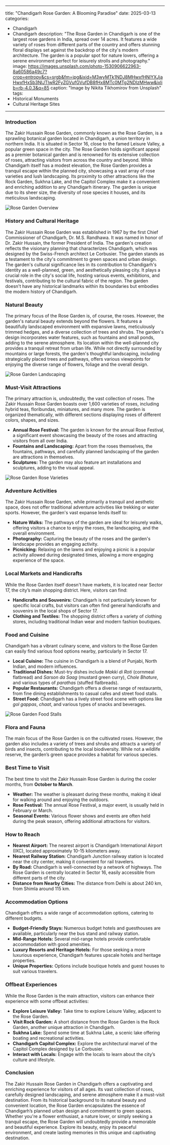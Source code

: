 
---
title: "Chandigarh Rose Garden: A Blooming Paradise"
date: 2025-03-13
categories:
  - Chandigarh
  - Chandigarh
description: "The Rose Garden in Chandigarh is one of the largest rose gardens in India, spread over 14 acres. It features a wide variety of roses from different parts of the country and offers stunning floral displays set against the backdrop of the city's modern architecture. The garden is a popular spot for nature lovers, offering a serene environment perfect for leisurely strolls and photography."
image: https://images.unsplash.com/photo-1530906622963-8a60586a49c7?crop=entropy&cs=srgb&fm=jpg&ixid=M3wyMTk1NDJ8MHwxfHNlYXJjaHwxfHxSb3NlJTIwR2FyZGVufGVufDB8fHx8MTc0MTg2NDIzMHww&ixlib=rb-4.0.3&q=85
caption: "Image by Nikita Tikhomirov from Unsplash"
tags: 
  - Historical Monuments
  - Cultural Heritage Sites
---


### **Introduction**

The Zakir Hussain Rose Garden, commonly known as the Rose Garden, is a sprawling botanical garden located in Chandigarh, a union territory in northern India. It is situated in Sector 16, close to the famed Leisure Valley, a popular green space in the city. The Rose Garden holds significant appeal as a premier botanical garden and is renowned for its extensive collection of roses, attracting visitors from across the country and beyond. While Chandigarh itself has a modest elevation, the Rose Garden provides a tranquil escape within the planned city, showcasing a vast array of rose varieties and lush landscaping. Its proximity to other attractions like the Rock Garden, Sukhna Lake, and the Capitol Complex make it a convenient and enriching addition to any Chandigarh itinerary. The garden is unique due to its sheer size, the diversity of rose species it houses, and its meticulous landscaping.

<img src="placeholder_rose_garden_overview.jpg" alt="Rose Garden Overview">

### **History and Cultural Heritage**

The Zakir Hussain Rose Garden was established in 1967 by the first Chief Commissioner of Chandigarh, Dr. M.S. Randhawa. It was named in honor of Dr. Zakir Hussain, the former President of India. The garden's creation reflects the visionary planning that characterizes Chandigarh, which was designed by the Swiss-French architect Le Corbusier. The garden stands as a testament to the city's commitment to green spaces and urban design. The garden's cultural significance lies in its contribution to Chandigarh's identity as a well-planned, green, and aesthetically pleasing city. It plays a crucial role in the city's social life, hosting various events, exhibitions, and festivals, contributing to the cultural fabric of the region. The garden doesn't have any historical landmarks within its boundaries but embodies the modern history of Chandigarh.

### **Natural Beauty**

The primary focus of the Rose Garden is, of course, the roses. However, the garden's natural beauty extends beyond the flowers. It features a beautifully landscaped environment with expansive lawns, meticulously trimmed hedges, and a diverse collection of trees and shrubs. The garden's design incorporates water features, such as fountains and small ponds, adding to the serene atmosphere. Its location within the well-planned city provides a tranquil retreat from urban life. While not directly surrounded by mountains or large forests, the garden's thoughtful landscaping, including strategically placed trees and pathways, offers various viewpoints for enjoying the diverse range of flowers, foliage and the overall design.

<img src="placeholder_rose_garden_landscaping.jpg" alt="Rose Garden Landscaping">

### **Must-Visit Attractions**

The primary attraction is, undoubtedly, the vast collection of roses. The Zakir Hussain Rose Garden boasts over 1,600 varieties of roses, including hybrid teas, floribundas, miniatures, and many more. The garden is organized thematically, with different sections displaying roses of different colors, shapes, and sizes.

*   **Annual Rose Festival:** The garden is known for the annual Rose Festival, a significant event showcasing the beauty of the roses and attracting visitors from all over India.
*   **Fountains and Landscaping:** Apart from the roses themselves, the fountains, pathways, and carefully planned landscaping of the garden are attractions in themselves.
*   **Sculptures:** The garden may also feature art installations and sculptures, adding to the visual appeal.

<img src="placeholder_rose_garden_rose_varieties.jpg" alt="Rose Garden Rose Varieties">

### **Adventure Activities**

The Zakir Hussain Rose Garden, while primarily a tranquil and aesthetic space, does not offer traditional adventure activities like trekking or water sports. However, the garden's vast expanse lends itself to:

*   **Nature Walks:** The pathways of the garden are ideal for leisurely walks, offering visitors a chance to enjoy the roses, the landscaping, and the overall environment.
*   **Photography:** Capturing the beauty of the roses and the garden's landscape provides an engaging activity.
*   **Picnicking:** Relaxing on the lawns and enjoying a picnic is a popular activity allowed during designated times, allowing a more engaging experience of the space.

### **Local Markets and Handicrafts**

While the Rose Garden itself doesn't have markets, it is located near Sector 17, the city’s main shopping district. Here, visitors can find:

*   **Handicrafts and Souvenirs:** Chandigarh is not particularly known for specific local crafts, but visitors can often find general handicrafts and souvenirs in the local shops of Sector 17.
*   **Clothing and Textiles:** The shopping district offers a variety of clothing stores, including traditional Indian wear and modern fashion boutiques.

### **Food and Cuisine**

Chandigarh has a vibrant culinary scene, and visitors to the Rose Garden can easily find various food options nearby, particularly in Sector 17.

*   **Local Cuisine:** The cuisine in Chandigarh is a blend of Punjabi, North Indian, and modern influences.
*   **Traditional Dishes:** Must-try dishes include *Makki di Roti* (cornmeal flatbread) and *Sarson da Saag* (mustard green curry), *Chole Bhature*, and various types of *parathas* (stuffed flatbreads).
*   **Popular Restaurants:** Chandigarh offers a diverse range of restaurants, from fine dining establishments to casual cafes and street food stalls.
*   **Street Food:** Chandigarh has a lively street food scene with options like *gol gappas*, *chaat*, and various types of snacks and beverages.

<img src="placeholder_rose_garden_food.jpg" alt="Rose Garden Food Stalls">

### **Flora and Fauna**

The main focus of the Rose Garden is on the cultivated roses. However, the garden also includes a variety of trees and shrubs and attracts a variety of birds and insects, contributing to the local biodiversity. While not a wildlife reserve, the garden’s green space provides a habitat for various species.

### **Best Time to Visit**

The best time to visit the Zakir Hussain Rose Garden is during the cooler months, from **October to March**.

*   **Weather:** The weather is pleasant during these months, making it ideal for walking around and enjoying the outdoors.
*   **Rose Festival:** The annual Rose Festival, a major event, is usually held in February or March.
*   **Seasonal Events:** Various flower shows and events are often held during the peak season, offering additional attractions for visitors.

### **How to Reach**

*   **Nearest Airport:** The nearest airport is Chandigarh International Airport (IXC), located approximately 10-15 kilometers away.
*   **Nearest Railway Station:** Chandigarh Junction railway station is located near the city center, making it convenient for rail travelers.
*   **By Road:** Chandigarh is well-connected by a network of highways. The Rose Garden is centrally located in Sector 16, easily accessible from different parts of the city.
*   **Distance from Nearby Cities:** The distance from Delhi is about 240 km, from Shimla around 115 km.

### **Accommodation Options**

Chandigarh offers a wide range of accommodation options, catering to different budgets.

*   **Budget-Friendly Stays:** Numerous budget hotels and guesthouses are available, particularly near the bus stand and railway station.
*   **Mid-Range Hotels:** Several mid-range hotels provide comfortable accommodation with good amenities.
*   **Luxury Resorts and Heritage Hotels:** For those seeking a more luxurious experience, Chandigarh features upscale hotels and heritage properties.
*   **Unique Properties:** Options include boutique hotels and guest houses to suit various travelers.

### **Offbeat Experiences**

While the Rose Garden is the main attraction, visitors can enhance their experience with some offbeat activities:

*   **Explore Leisure Valley:** Take time to explore Leisure Valley, adjacent to the Rose Garden.
*   **Visit Rock Garden:** A short distance from the Rose Garden is the Rock Garden, another unique attraction in Chandigarh.
*   **Sukhna Lake:** Spend some time at Sukhna Lake, a scenic lake offering boating and recreational activities.
*   **Chandigarh Capitol Complex:** Explore the architectural marvel of the Capitol Complex designed by Le Corbusier.
*   **Interact with Locals:** Engage with the locals to learn about the city’s culture and lifestyle.

### **Conclusion**

The Zakir Hussain Rose Garden in Chandigarh offers a captivating and enriching experience for visitors of all ages. Its vast collection of roses, carefully designed landscaping, and serene atmosphere make it a must-visit destination. From its historical background to its natural beauty and convenient location, the Rose Garden encapsulates the essence of Chandigarh’s planned urban design and commitment to green spaces. Whether you're a flower enthusiast, a nature lover, or simply seeking a tranquil escape, the Rose Garden will undoubtedly provide a memorable and beautiful experience. Explore its beauty, enjoy its peaceful environment, and create lasting memories in this unique and captivating destination.


